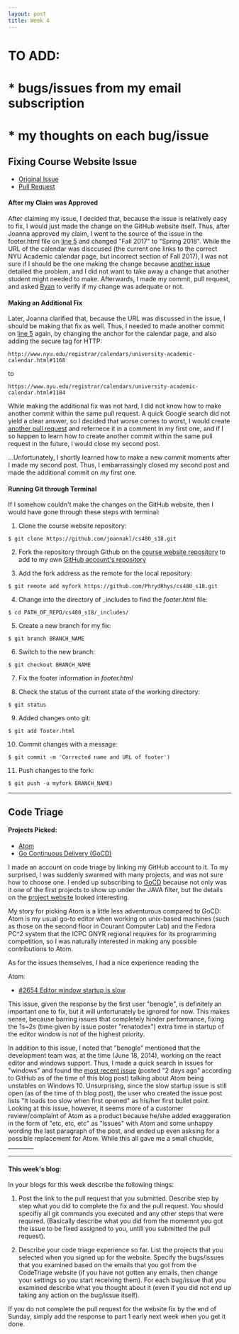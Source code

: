 ```yaml
---
layout: post
title: Week 4
---
```


# TO ADD:
# * bugs/issues from my email subscription
# * my thoughts on each bug/issue

## Fixing Course Website Issue
* [Original Issue](https://github.com/joannakl/cs480_s18/issues/5)
* [Pull Request](https://github.com/joannakl/cs480_s18/pull/53)
#### After my Claim was Approved
After claiming my issue, I decided that, because the issue is relatively easy to fix, I would just made the change on the GitHub website itself. Thus, after Joanna approved my claim, I went to the source of the issue in the footer.html file on [line 5](https://github.com/joannakl/cs480_s18/blob/gh-pages/_includes/footer.html#L5) and changed "Fall 2017" to "Spring 2018". While the URL of the calendar was disccused (the current one links to the correct NYU Academic calendar page, but incorrect section of Fall 2017), I was not sure if I should be the one making the change because [another issue](https://github.com/joannakl/cs480_s18/issues/23) detailed the problem, and I did not want to take away a change that another student might needed to make. Afterwards, I made my commit, pull request, and asked [Ryan](https://github.com/rchau0623) to verify if my change was adequate or not.

#### Making an Additional Fix
Later, Joanna clarified that, because the URL was discussed in the issue, I should be making that fix as well. Thus, I needed to made another commit on [line 5](https://github.com/joannakl/cs480_s18/blob/gh-pages/_includes/footer.html#L5) again, by changing the anchor for the calendar page, and also adding the secure tag for HTTP:
```
http://www.nyu.edu/registrar/calendars/university-academic-calendar.html#1168
```
to
```
https://www.nyu.edu/registrar/calendars/university-academic-calendar.html#1184
```
While making the additional fix was not hard, I did not know how to make another commit within the same pull request. A quick Google search did not yield a clear answer, so I decided that worse comes to worst, I would create [another pull request](https://github.com/joannakl/cs480_s18/pull/57) and refernece it in a comment in my first one, and if I so happen to learn how to create another commit within the same pull request in the future, I would close my second post.

...Unfortunately, I shortly learned how to make a new commit moments after I made my second post. Thus, I embarrassingly closed my second post and made the additional commit on my first one.
#### Running Git through Terminal
If I somehow couldn't make the changes on the GitHub website, then I would have gone through these steps with terminal:

1) Clone the course website repository:
```
$ git clone https://github.com/joannakl/cs480_s18.git
```

2) Fork the repository through Github on the [course website repository](https://github.com/joannakl/cs480_s18) to add to my own [GitHub account's repository](https://github.com/PhrydRhys/cs480_s18)

3) Add the fork address as the remote for the local repository:
```
$ git remote add myfork https://github.com/PhrydRhys/cs480_s18.git
```

4) Change into the directory of _includes to find the _footer.html_ file:
```
$ cd PATH_OF_REPO/cs480_s18/_includes/
```

5) Create a new branch for my fix:
```
$ git branch BRANCH_NAME
```
6) Switch to the new branch:
```
$ git checkout BRANCH_NAME
```
7) Fix the footer information in _footer.html_

8) Check the status of the current state of the working directory:
```
$ git status
```
9) Added changes onto git:
```
$ git add footer.html
```
10) Commit changes with a message:
```
$ git commit -m 'Corrected name and URL of footer')
```
11) Push changes to the fork:
```
$ git push -u myfork BRANCH_NAME)
```

-----------------

## Code Triage

#### Projects Picked:
* [Atom](https://www.codetriage.com/atom/atom)
* [Go Continuous Delivery (GoCD)](https://www.codetriage.com/gocd/gocd)

I made an account on code triage by linking my GitHub account to it. To my surprised, I was suddenly swarmed with many projects, and was not sure how to choose one. I ended up subscribing to [GoCD](https://github.com/gocd/gocdJAVA) because not only was it one of the first projects to show up under the JAVA filter, but the details on the [project website](https://www.gocd.org/) looked interesting.

My story for picking Atom is a little less adventurous compared to GoCD: Atom is my usual go-to editor when working on unix-based machines (such as those on the second floor in Courant Computer Lab) and the Fedora PC^2 system that the ICPC GNYR regional requires for its programming competition, so I was naturally interested in making any possible contributions to Atom.

As for the issues themselves, I had a nice experience reading the 

Atom:
* [#2654 Editor window startup is slow](https://github.com/atom/atom/issues/2654)

This issue, given the response by the first user "benogle", is definitely an important one to fix, but it will unfortunately be ignored for now. This makes sense, because barring issues that completely hinder performance, fixing the 1s~2s (time given by issue poster "renatodex") extra time in startup of the editor window is not of the highest priority.

In addition to this issue, I noted that "benogle" mentioned that the development team was, at the time (June 18, 2014), working on the react editor and windows support. Thus, I made a quick search in issues for "windows" and found the [most recent issue](https://github.com/atom/atom/issues/16773) (posted "2 days ago" according to GitHub as of the time of this blog post) talking about Atom being unstables on Windows 10. Unsurprising, since the slow startup issue is still open (as of the time of th blog post), the user who created the issue post lists "It loads too slow when first opened" as his/her first bullet point. Looking at this issue, however, it seems more of a customer review/complaint of Atom as a product because he/she added exaggeration in the form of "etc, etc, etc" as "issues" with Atom and some unhappy wording the last paragraph of the post, and ended up even asksing for a possible replacement for Atom. While this all gave me a small chuckle, _________


-------------------
#### This week's blog:
In your blogs for this week describe the following things:
1) Post the link to the pull request that you submitted. Describe step by step what you did to complete the fix and the pull request. You should specifiy all git commands you executed and any other steps that were required. (Basically describe what you did from the momemnt you got the issue to be fixed assigned to you, untill you submitted the pull request). 

2) Describe your code triage experience so far. List the projects that you selected when you signed up for the website. Specify the bugs/issues that you examined based on the emails that you got from the CodeTriage website (if you have not gotten any emails, then change your settings so you start receiving them). For each bug/issue that you examined describe what you thought about it (even if you did not end up taking any action on the bug/issue itself).

If you do not complete the pull request for the website fix by the end of Sunday, simply add the response to part 1 early next week when you get it done.
